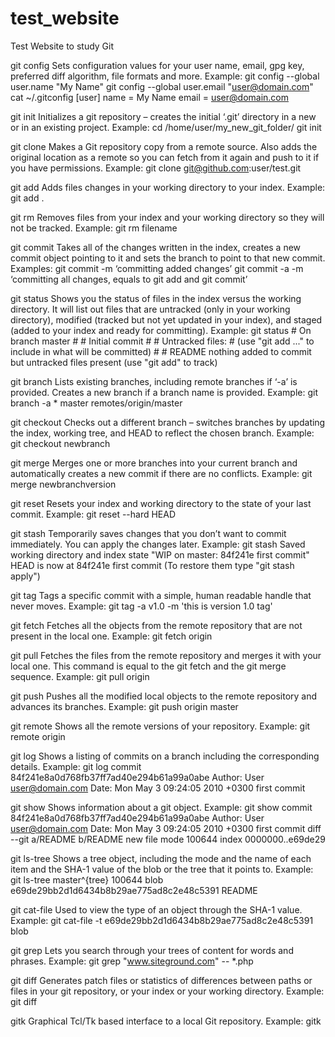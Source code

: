 # test_website
Test Website to study Git

git config
Sets configuration values for your user name, email, gpg key, preferred diff algorithm, file formats and more. Example: git config --global user.name "My Name" git config --global user.email "user@domain.com" cat ~/.gitconfig [user] name = My Name email = user@domain.com

git init
Initializes a git repository – creates the initial ‘.git’ directory in a new or in an existing project. Example: cd /home/user/my_new_git_folder/ git init

git clone
Makes a Git repository copy from a remote source. Also adds the original location as a remote so you can fetch from it again and push to it if you have permissions. Example: git clone git@github.com:user/test.git

git add
Adds files changes in your working directory to your index. Example: git add .

git rm
Removes files from your index and your working directory so they will not be tracked. Example: git rm filename

git commit
Takes all of the changes written in the index, creates a new commit object pointing to it and sets the branch to point to that new commit. Examples: git commit -m ‘committing added changes’ git commit -a -m ‘committing all changes, equals to git add and git commit’

git status
Shows you the status of files in the index versus the working directory. It will list out files that are untracked (only in your working directory), modified (tracked but not yet updated in your index), and staged (added to your index and ready for committing). Example: git status # On branch master # # Initial commit # # Untracked files: # (use "git add <file>..." to include in what will be committed) # # README nothing added to commit but untracked files present (use "git add" to track)

git branch
Lists existing branches, including remote branches if ‘-a’ is provided. Creates a new branch if a branch name is provided. Example: git branch -a * master remotes/origin/master

git checkout
Checks out a different branch – switches branches by updating the index, working tree, and HEAD to reflect the chosen branch. Example: git checkout newbranch

git merge
Merges one or more branches into your current branch and automatically creates a new commit if there are no conflicts. Example: git merge newbranchversion

git reset
Resets your index and working directory to the state of your last commit. Example: git reset --hard HEAD

git stash
Temporarily saves changes that you don’t want to commit immediately. You can apply the changes later. Example: git stash Saved working directory and index state "WIP on master: 84f241e first commit" HEAD is now at 84f241e first commit (To restore them type "git stash apply")

git tag
Tags a specific commit with a simple, human readable handle that never moves. Example: git tag -a v1.0 -m 'this is version 1.0 tag'

git fetch
Fetches all the objects from the remote repository that are not present in the local one. Example: git fetch origin

git pull
Fetches the files from the remote repository and merges it with your local one. This command is equal to the git fetch and the git merge sequence. Example: git pull origin

git push
Pushes all the modified local objects to the remote repository and advances its branches. Example: git push origin master

git remote
Shows all the remote versions of your repository. Example: git remote origin

git log
Shows a listing of commits on a branch including the corresponding details. Example: git log commit 84f241e8a0d768fb37ff7ad40e294b61a99a0abe Author: User <user@domain.com> Date: Mon May 3 09:24:05 2010 +0300 first commit

git show
Shows information about a git object. Example: git show commit 84f241e8a0d768fb37ff7ad40e294b61a99a0abe Author: User <user@domain.com> Date: Mon May 3 09:24:05 2010 +0300 first commit diff --git a/README b/README new file mode 100644 index 0000000..e69de29

git ls-tree
Shows a tree object, including the mode and the name of each item and the SHA-1 value of the blob or the tree that it points to. Example: git ls-tree master^{tree} 100644 blob e69de29bb2d1d6434b8b29ae775ad8c2e48c5391 README

git cat-file
Used to view the type of an object through the SHA-1 value. Example: git cat-file -t e69de29bb2d1d6434b8b29ae775ad8c2e48c5391 blob

git grep
Lets you search through your trees of content for words and phrases. Example: git grep "www.siteground.com" -- *.php

git diff
Generates patch files or statistics of differences between paths or files in your git repository, or your index or your working directory. Example: git diff

gitk
Graphical Tcl/Tk based interface to a local Git repository. Example: gitk
